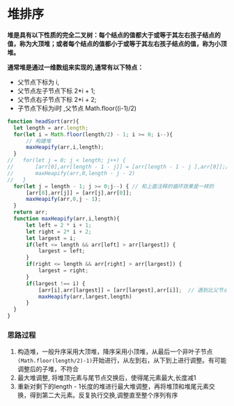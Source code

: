 # 堆排序

**堆是具有以下性质的完全二叉树：每个结点的值都大于或等于其左右孩子结点的值，称为大顶堆；或者每个结点的值都小于或等于其左右孩子结点的值，称为小顶堆。**

**通常堆是通过一维数组来实现的,通常有以下特点：**


- 父节点下标为 i,
- 父节点左子节点下标 2*i + 1;
- 父节点右子节点下标 2*i + 2;
- 子节点下标为i时 ,父节点 Math.floor((i-1)/2)

```javaScript
function headSort(arr){
  let length = arr.length;
  for(let i = Math.floor(length/2) - 1; i >= 0; i--){
      // 构建堆
      maxHeapify(arr,i,length);
  }
//   for(let j = 0; j < length; j++) { 
//       [arr[0],arr[length - 1 - j]] = [arr[length - 1 - j ],arr[0]];// 最后一个未排序元素和第一个元素交换
//       maxHeapify(arr,0,length - j - 2)
//   }
  for(let j = length - 1; j >= 0;j--) { // 和上面注释的循环效果是一样的
      [arr[0],arr[j]] = [arr[j],arr[0]];
      maxHeapify(arr,0,j - 1);
  }
  return arr;
  function maxHeapify(arr,i,length){
      let left = 2 * i + 1;
      let right = 2* i + 2;
      let largest = i;
      if(left <= length && arr[left] > arr[largest]) {
          largest = left;
      }
      if(right <= length && arr[right] > arr[largest]) {
          largest = right;
      }
      if(largest !== i) {
          [arr[i],arr[largest]] = [arr[largest],arr[i]];  // 遇到比父节点大的子节点，父子节点交换
          maxHeapify(arr,largest,length)
      }
  }
}
```

### 思路过程

1) 构造堆，一般升序采用大顶堆，降序采用小顶堆，从最后一个非叶子节点`(Math.floor(length/2)-1)`开始进行，从左到右，从下到上进行调整。有可能调整后的子堆，不符合
2) 最大堆调整, 将堆顶元素与尾节点交换后，使得尾元素最大,长度减1
3) 重新对剩下的length - 1长度的堆进行最大堆调整，再将堆顶和堆尾元素交换，得到第二大元素。反复执行交换,调整直至整个序列有序